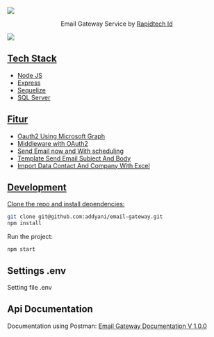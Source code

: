 ![](https://i.imgur.com/waxVImv.png)

<p align="center">Email Gateway Service by <a href="https://rapidtech.id/">Rapidtech Id </p>

![](https://i.imgur.com/waxVImv.png)

## Tech Stack
- Node JS
- Express
- Sequelize
- SQL Server

## Fitur
- Oauth2 Using Microsoft Graph
- Middleware with OAuth2
- Send Email now and With scheduling
- Template Send Email Subject And Body
- Import Data Contact And Company With Excel

## Development
Clone the repo and install dependencies:
```bash
git clone git@github.com:addyani/email-gateway.git
npm install
```

Run the project:
```shell
npm start
```
## Settings .env
Setting file .env

## Api Documentation
Documentation using Postman:
<a href="https://www.postman.com/maintenance-operator-31703590/workspace/email-gateway/collection/23549494-6eacbfba-c421-40cc-b239-fd4bd109fe53?action=share&creator=23549494">Email Gateway Documentation V 1.0.0</a>